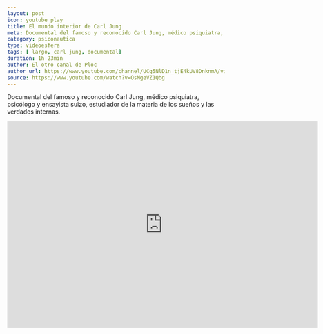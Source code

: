```yaml
---
layout: post
icon: youtube play
title: El mundo interior de Carl Jung
meta: Documental del famoso y reconocido Carl Jung, médico psiquiatra, psicólogo y ensayista suizo, estudiador de la materia de los sueños y las verdades internas.
category: psiconautica
type: videoesfera
tags: [ largo, carl jung, documental]
duration: 1h 23min
author: El otro canal de Ploc
author_url: https://www.youtube.com/channel/UCg5NlD1n_tjE4kUV8DnknmA/videos?live_view=500&flow=grid&sort=dd&view=0
source: https://www.youtube.com/watch?v=OsMgeVZ1Qbg
---
```


<p>
	Documental del famoso y reconocido Carl Jung, médico psiquiatra, psicólogo y ensayista suizo, estudiador de la materia de los sueños y las verdades internas.
</p>

<iframe width="720" height="480" src="https://www.youtube.com/embed/OsMgeVZ1Qbg" frameborder="0" allowfullscreen></iframe>